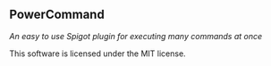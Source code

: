 ## PowerCommand

_An easy to use Spigot plugin for executing many commands at once_

This software is licensed under the MIT license.